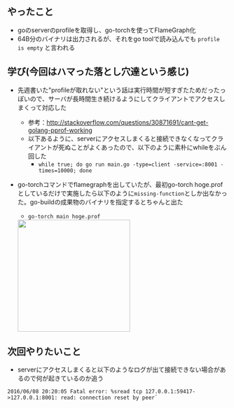 ## やったこと

- goのserverのprofileを取得し、go-torchを使ってFlameGraph化
- 64B分のバイナリは出力されるが、それをgo toolで読み込んでも `profile is empty` と言われる

## 学び(今回はハマった落とし穴達という感じ)

- 先週書いた"profileが取れない"という話は実行時間が短すぎたためだったっぽいので、サーバが長時間生き続けるようにしてクライアントでアクセスしまくって対応した
  - 参考：http://stackoverflow.com/questions/30871691/cant-get-golang-pprof-working
  - 以下あるように、serverにアクセスしまくると接続できなくなってクライアントが死ぬことがよくあったので、以下のように素朴にwhileをぶん回した
    - `while true; do go run main.go -type=client -service=:8001 -times=10000; done`
- go-torchコマンドでflamegraphを出していたが、最初go-torch hoge.profとしているだけで実施したら以下のように`missing-function`としか出なかった。go-buildの成果物のバイナリを指定するとちゃんと出た
  - `go-torch main hoge.prof`


  <img src="https://rawgithub.com/dekokun/syscall-study/master/image/missing.svg" width="256" height="256">



## 次回やりたいこと

- serverにアクセスしまくると以下のようなログが出て接続できない場合があるので何が起きているのか追う

```
2016/06/08 20:20:05 Fatal error: %sread tcp 127.0.0.1:59417->127.0.0.1:8001: read: connection reset by peer`
```
